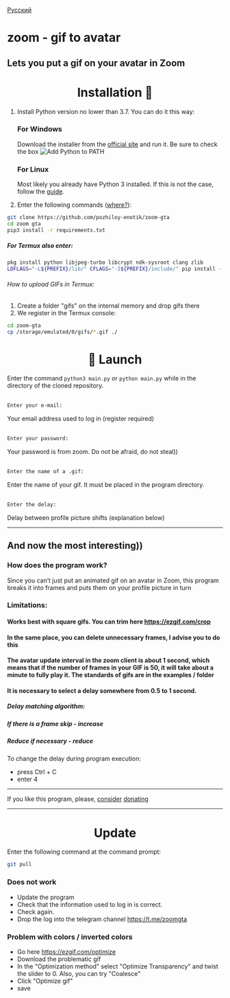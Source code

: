 [Русский](README.md)

# zoom - gif to avatar
## Lets you put a gif on your avatar in Zoom
<h1 align = "center"> Installation 🚀 </h1>


1. Install Python version no lower than 3.7. You can do it this way:

    <h3> For Windows </h3>

    Download the installer from the [official site](https://www.python.org/downloads/) and run it. Be sure to check the box ![Add Python to PATH](https://user-images.githubusercontent.com/42045258/69171091-557d2780-0b0c-11ea-8adf-7f819357f041.png)
    
    <h3> For Linux </h3>

    Most likely you already have Python 3 installed. If this is not the case, follow the [guide](https://realpython.com/installing-python/#linux).

2. Enter the following commands ([where?](Http://comp-profi.com/kak-vyzvat-komandnuyu-stroku-ili-konsol-windows/)):

```sh
git clone https://github.com/pozhiloy-enotik/zoom-gta
cd zoom gta
pip3 install -r requirements.txt
```
#####      For Termux also enter:
```sh
pkg install python libjpeg-turbo libcrypt ndk-sysroot clang zlib
LDFLAGS="-L${PREFIX}/lib/" CFLAGS="-I${PREFIX}/include/" pip install --upgrade wheel pillow
```

###### How to upload GIFs in Termux:
1. Create a folder "gifs" on the internal memory and drop gifs there
2. We register in the Termux console:
```sh
cd zoom-gta
cp /storage/emulated/0/gifs/*.gif ./
````


<h1 align = "center"> 🚩 Launch </h1>

Enter the command `python3 main.py` or `python main.py` while in the directory of the cloned repository. <br/>
  <br/>
```sh
Enter your e-mail:
```
Your email address used to log in (register required) <br/>
  <br/>
```sh
Enter your password:
```
Your password is from zoom. Do not be afraid, do not steal)) <br/>
  <br/>
```sh
Enter the name of a .gif:
```
Enter the name of your gif. It must be placed in the program directory. <br/>
  <br/>
```sh
Enter the delay:
```
Delay between profile picture shifts (explanation below)

____

## And now the most interesting))
### How does the program work?
Since you can’t just put an animated gif on an avatar in Zoom, this program breaks it into frames and puts them on your profile picture in turn

### Limitations:
#### Works best with square gifs. You can trim here https://ezgif.com/crop
#### In the same place, you can delete unnecessary frames, I advise you to do this

#### The avatar update interval in the zoom client is about 1 second, which means that if the number of frames in your GIF is 50, it will take about a minute to fully play it. The standards of gifs are in the examples / folder
#### It is necessary to select a delay somewhere from 0.5 to 1 second.
##### Delay matching algorithm:
##### If there is a frame skip - increase
##### Reduce if necessary - reduce
To change the delay during program execution:
- press Ctrl + C
- enter 4
____
If you like this program, please, [consider](https://donatepay.ru/don/pozhiloyenotik) [donating](https://www.donationalerts.com/r/pozhiloyenotik)

____
<h1 align = "center"> Update </h1>

Enter the following command at the command prompt:
```sh
git pull
```

### Does not work
   - Update the program
   - Check that the information used to log in is correct.
   - Check again.
   - Drop the log into the telegram channel https://t.me/zoomgta



### Problem with colors / inverted colors
   - Go here https://ezgif.com/optimize
   - Download the problematic gif
   - In the "Optimization method" select "Optimize Transparency" and twist the slider to 0. Also, you can try "Coalesce"
   - Click "Optimize gif"
   - save
